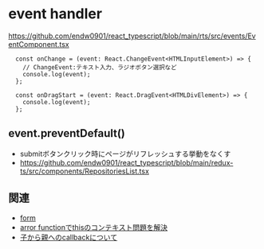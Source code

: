 # event handler

https://github.com/endw0901/react_typescript/blob/main/rts/src/events/EventComponent.tsx

```
  const onChange = (event: React.ChangeEvent<HTMLInputElement>) => {
    // ChangeEvent:テキスト入力、ラジオボタン選択など
    console.log(event);
  };

  const onDragStart = (event: React.DragEvent<HTMLDivElement>) => {
    console.log(event);
  };
```


## event.preventDefault()
- submitボタンクリック時にページがリフレッシュする挙動をなくす
- https://github.com/endw0901/react_typescript/blob/main/redux-ts/src/components/RepositoriesList.tsx

## 関連
- [form](https://github.com/endw0901/react_typescript/blob/main/form.md)
- [arror functionでthisのコンテキスト問題を解決](https://github.com/endw0901/react_typescript/edit/main/this.md)
- [子から親へのcallbackについて ](https://github.com/endw0901/react_typescript/blob/main/callback.md)
